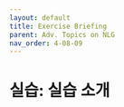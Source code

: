 ```yaml
---
layout: default
title: Exercise Briefing
parent: Adv. Topics on NLG
nav_order: 4-08-09
---
```


# 실습: 실습 소개


